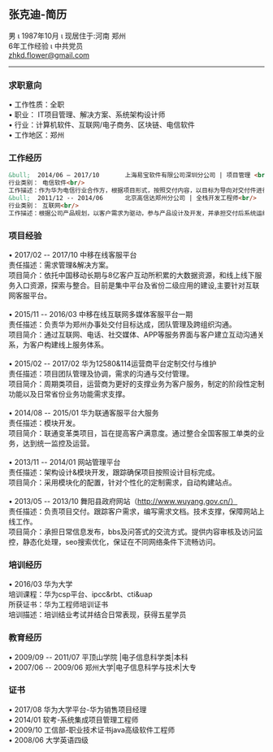 ## 张克迪-简历

男 &iota; 1987年10月 &iota; 现居住于:河南 郑州 <br/>
6年工作经验 &iota; 中共党员 <br/>
zhkd.flower@gmail.com <br/>

<hr/>

### 求职意向
&bull;	工作性质：全职<br/>
&bull;	职业： IT项目管理、解决方案、系统架构设计师<br/>
&bull;	行业：计算机软件、互联网/电子商务、区块链、电信软件 <br/>
&bull;	工作地区：郑州<br/>

### 工作经历

```markdown
&bull;	2014/06 – 2017/10		上海易宝软件有限公司深圳分公司 | 项目管理 <br/>
行业类别： 电信软件<br/>
工作描述：作为华为电信行业合作方，根据项目形式，按照交付内容，以目标为导向对交付件进行进度与质量的把控。在交付过程中，管控人员，针对风险及问题进行收敛及汇报，并协调跨部门的合作。<br/>
&bull;	2011/12 -- 2014/06		北京高信达郑州分公司 | 全栈开发工程师<br/>
行业类别： 互联网<br/>
工作描述：根据公司产品规划，以客户需求为驱动，参与产品设计及开发，并承担交付后系统运维保障工作。<br/>
```

### 项目经验
&bull;	2017/02 -- 2017/10	 	中移在线客服平台<br/>
责任描述：需求管理&解决方案。<br/>
项目简介：依托中国移动长期与8亿客户互动所积累的大数据资源，和线上线下服务入口资源，探索与整合。目前是集中平台及省份二级应用的建设,主要针对互联网客服平台。<br/>
<br/>
&bull;	2015/11 -- 2016/03		中移在线互联网多媒体客服平台一期<br/>
责任描述：负责华为郑州办事处交付目标达成，团队管理及跨组织沟通。<br/>
项目简介：通过互联网、电话、社交媒体、APP等服务界面与客户建立互动沟通关系，为客户构建线上服务体系。<br/>
<br/>
&bull;	2015/02 -- 2017/02		华为12580&114运营商平台定制交付与维护<br/>
责任描述：项目团队管理及协调，需求的沟通与交付管理。<br/>
项目简介：周期类项目，运营商为更好的支撑业务为客户服务，制定的阶段性定制功能以及日常省份业务功能需求支撑。<br/>
<br/>
&bull;	2014/08 -- 2015/01		华为联通客服平台大服务<br/>
责任描述：模块开发。<br/>
项目简介：联通变革类项目，旨在提高客户满意度。通过整合全国客服工单类的业务，达到统一监控及运营。<br/>
<br/>
&bull;	2013/11 -- 2014/01		网站管理平台<br/>
责任描述：架构设计&模块开发，跟踪确保项目按照设计目标完成。<br/>
项目简介：采用模块化的配置，针对个性化的定制需求，自动构建站点。<br/>
<br/>
&bull;	2013/05 -- 2013/10		舞阳县政府网站（http://www.wuyang.gov.cn/）<br/>
责任描述：负责项目交付。跟踪客户需求，编写需求文档。技术支撑，保障网站上线工作。<br/>
项目简介：承担日常信息发布，bbs及问答式的交流方式。提供内容审核及访问监控，静态化处理，seo搜索优化，保证在不同网络条件下流畅访问。<br/>

### 培训经历
&bull;	2016/03	华为大学<br/>
培训课程：华为csp平台、ipcc&rbt、cti&uap<br/>
所获证书：华为工程师培训证书<br/>
培训描述：培训结业考试并结合日常表现，获得五星学员<br/>

### 教育经历
&bull;	2009/09 -- 2011/07		平顶山学院 |电子信息科学类|本科<br/>
&bull;	2007/06 -- 2009/06		郑州大学|电子信息科学与技术|大专<br/>

### 证书
&bull;	2017/08 华为大学平台-华为销售项目经理<br/>
&bull;	2014/01 软考-系统集成项目管理工程师<br/>
&bull;	2009/10 工信部-职业技术证书java高级软件工程师<br/>
&bull;	2008/06 大学英语四级<br/>

